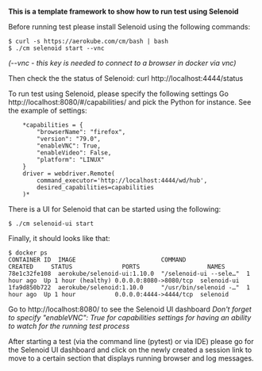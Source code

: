 **This is a template framework to show how to run test using Selenoid**


Before running test please install Selenoid using the following commands:
```
$ curl -s https://aerokube.com/cm/bash | bash
$ ./cm selenoid start --vnc
```
*(--vnc - this key is needed to connect to a browser in docker via vnc)*

Then check the the status of Selenoid:
curl http://localhost:4444/status

To run test using Selenoid, please specify the following settings
Go http://localhost:8080/#/capabilities/ and pick the Python for instance.
See the example of settings:
```
    *capabilities = {
        "browserName": "firefox",
        "version": "79.0",
        "enableVNC": True,
        "enableVideo": False,
        "platform": "LINUX"
    }
    driver = webdriver.Remote(
        command_executor='http://localhost:4444/wd/hub',
        desired_capabilities=capabilities
    )*
```
There is a UI for Selenoid that can be started using the following:
```
$ ./cm selenoid-ui start
```

Finally, it should looks like that:
```
$ docker ps
CONTAINER ID  IMAGE                        COMMAND                 CREATED     STATUS              PORTS                   NAMES
78e1c32fe108  aerokube/selenoid-ui:1.10.0  "/selenoid-ui --sele…"  1 hour ago  Up 1 hour (healthy) 0.0.0.0:8080->8080/tcp  selenoid-ui
1fa9d850b722  aerokube/selenoid:1.10.0     "/usr/bin/selenoid -…"  1 hour ago  Up 1 hour           0.0.0.0:4444->4444/tcp  selenoid
```

Go to http://localhost:8080/ to see the Selenoid UI dashboard
*Don't forget to specify "enableVNC": True for capabilities settings for having an ability to watch for the running test process*


After starting a test (via the command line (pytest) or via IDE) please go for the Selenoid UI dashboard and click on the newly created 
a session link to move to a certain section that displays running browser and log messages.
